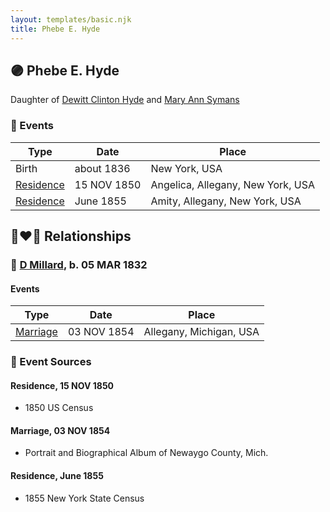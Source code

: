```yaml
---
layout: templates/basic.njk
title: Phebe E. Hyde
---
```

## 🟣 Phebe E. Hyde

Daughter of [Dewitt Clinton Hyde](/people/4/47530864) and [Mary Ann Symans](/people/4/4704808)

### 📆 Events

Type | Date | Place
------ | ------ | ------
Birth | about 1836 | New York, USA
[Residence](#event-event-0) | 15 NOV 1850 | Angelica, Allegany, New York, USA
[Residence](#event-event-1) | June 1855 | Amity, Allegany, New York, USA

## 👩‍❤️‍👨 Relationships

### 🔵 [D Millard](/people/4/49080777), b. 05 MAR 1832

#### Events

Type | Date | Place
------ | ------ | ------
[Marriage](#event-family-0-event-0) | 03 NOV 1854 | Allegany, Michigan, USA
### 📰 Event Sources

#### <a id="event-event-0"></a> Residence, 15 NOV 1850
* 1850 US Census

#### <a id="event-family-0-event-0"></a> Marriage, 03 NOV 1854
* Portrait and Biographical Album of Newaygo County, Mich.

#### <a id="event-event-1"></a> Residence, June 1855
* 1855 New York State Census